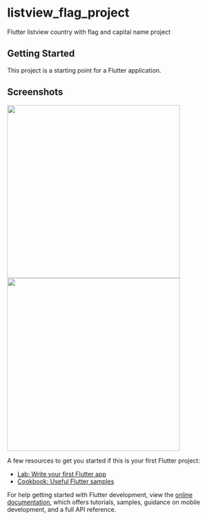 # listview_flag_project

Flutter listview country with flag and capital name project

## Getting Started

This project is a starting point for a Flutter application.

## Screenshots
<img src="/flags_project.png" height="400px"/> <img src="/screenshots/en_2.png" height="400px"/>

A few resources to get you started if this is your first Flutter project:

- [Lab: Write your first Flutter app](https://docs.flutter.dev/get-started/codelab)
- [Cookbook: Useful Flutter samples](https://docs.flutter.dev/cookbook)

For help getting started with Flutter development, view the
[online documentation](https://docs.flutter.dev/), which offers tutorials,
samples, guidance on mobile development, and a full API reference.
